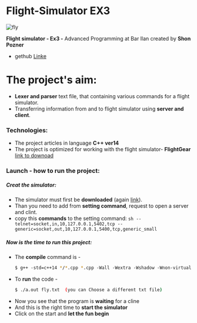 # Flight-Simulator EX3
![fly](https://user-images.githubusercontent.com/59409570/71785140-c4530900-3004-11ea-8c6d-ce46b3becf18.jpg)

**Flight simulator - Ex3 -** Advanced Programming at Bar Ilan created by **Shon Pozner**

* gethub [Linke](https://github.com/ShonPozner/Flight-Simulator-EX3)

# The project's aim:

* **Lexer and parser** text file, that containing various commands for a flight simulator.
* Transferring information from and to flight simulator using **server and client**.

### Technologies:

* The project articles in language **C++ ver14**
* The project is optimized for working with the flight simulator- **FlightGear**
 [link to downoad](http://home.flightgear.org)

### Launch - how to run the project:

##### Creat the simulator:
* The simulator must first be **downloaded** (again [link](http://home.flightgear.org)).
* Than you need to add from **setting command**, request to open a server and clint.
* copy this **commands** to the setting command:
      ```sh
     --telnet=socket,in,10,127.0.0.1,5402,tcp
     --generic=socket,out,10,127.0.0.1,5400,tcp,generic_small
      ```

##### Now is the time to run this project:
* The **compile** command is -
    ```sh
    $ g++‬‬ ‫‪-std=c++14‬‬ */*.cpp ‫‪*.cpp‬‬ ‫‪-Wall‬‬ ‫‪-Wextra‬‬ ‫‪-Wshadow‬‬ ‫‪-Wnon-virtual-dtor‬‬ ‫‪-ped antic‬‬ ‫ ‪-o‬‬a.out-pthread"
    ````
* To **run** the code -
    ```sh
    $ ./a.out fly.txt  (you can Choose a different txt file)
    ````
* Now you see that the program is **waiting** for a cline
* And this is the right time to **start the simulator**
* Click on the start and **let the fun begin** 

‬
